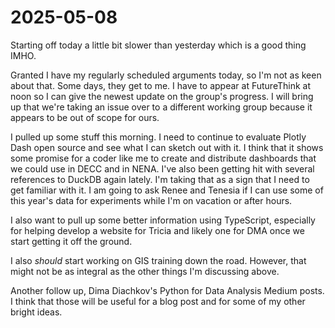# 2025-05-08

Starting off today a little bit slower than yesterday which is a good thing IMHO. 

Granted I have my regularly scheduled arguments today, so I'm not as keen about that. Some days, they get to me. I have to appear at FutureThink at noon so I can give the newest update on the group's progress. I will bring up that we're taking an issue over to a different working group because it appears to be out of scope for ours.

I pulled up some stuff this morning. I need to continue to evaluate Plotly Dash open source and see what I can sketch out with it. I think that it shows some promise for a coder like me to create and distribute dashboards that we could use in DECC and in NENA. I've also been getting hit with several references to DuckDB again lately. I'm taking that as a sign that I need to get familiar with it. I am going to ask Renee and Tenesia if I can use some of this year's data for experiments while I'm on vacation or after hours.

I also want to pull up some better information using TypeScript, especially for helping develop a website for Tricia and likely one for DMA once we start getting it off the ground. 

I also *should* start working on GIS training down the road. However, that might not be as integral as the other things I'm discussing above.

Another follow up, Dima Diachkov's Python for Data Analysis Medium posts. I think that those will be useful for a blog post and for some of my other bright ideas.
